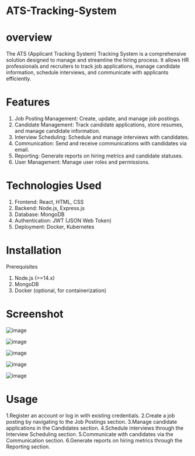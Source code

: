 # ATS-Tracking-System
# overview
The ATS (Applicant Tracking System) Tracking System is a comprehensive solution designed to manage and streamline the hiring process. 
It allows HR professionals and recruiters to track job applications, manage candidate information, schedule interviews, and communicate with applicants efficiently.

# Features
1. Job Posting Management: Create, update, and manage job postings.
2. Candidate Management: Track candidate applications, store resumes, and manage candidate information.
3. Interview Scheduling: Schedule and manage interviews with candidates.
4. Communication: Send and receive communications with candidates via email.
5. Reporting: Generate reports on hiring metrics and candidate statuses.
6. User Management: Manage user roles and permissions.

# Technologies Used
1. Frontend: React, HTML, CSS
2. Backend: Node.js, Express.js
3. Database: MongoDB
4. Authentication: JWT (JSON Web Token)
5. Deployment: Docker, Kubernetes

# Installation
Prerequisites
1. Node.js (>=14.x)
2. MongoDB
3. Docker (optional, for containerization)

# Screenshot
![image](https://github.com/user-attachments/assets/1ffa0adc-f874-4309-aa4e-f6563b7367a6)

![image](https://github.com/user-attachments/assets/85ba8b2b-7e66-4f29-a0ea-a3cd7739d976)

![image](https://github.com/user-attachments/assets/fb3afb58-c53e-4543-a429-b7aff0f267ac)

![image](https://github.com/user-attachments/assets/e3e8d6b5-4717-4c2d-8879-acfd19aa0c33)

![image](https://github.com/user-attachments/assets/c6e45cf7-213e-4383-a76e-b53c40cbfcfa)

# Usage
1.Register an account or log in with existing credentials.
2.Create a job posting by navigating to the Job Postings section.
3.Manage candidate applications in the Candidates section.
4.Schedule interviews through the Interview Scheduling section.
5.Communicate with candidates via the Communication section.
6.Generate reports on hiring metrics through the Reporting section.

